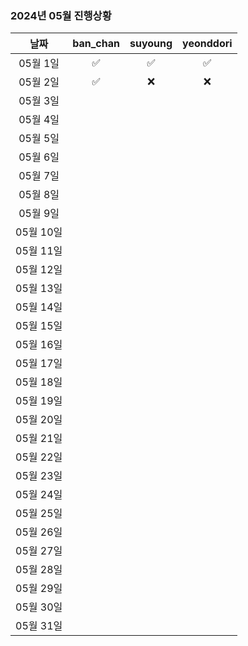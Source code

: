 ### 2024년 05월 진행상황
| 날짜 | ban_chan | suyoung | yeonddori |
|:---:|:---:|:---:|:---:|
| 05월 1일 | ✅ | ✅ | ✅ |
| 05월 2일 | ✅ | ❌ | ❌ |
| 05월 3일 | | | |
| 05월 4일 | | | |
| 05월 5일 | | | |
| 05월 6일 | | | |
| 05월 7일 | | | |
| 05월 8일 | | | |
| 05월 9일 | | | |
| 05월 10일 | | | |
| 05월 11일 | | | |
| 05월 12일 | | | |
| 05월 13일 | | | |
| 05월 14일 | | | |
| 05월 15일 | | | |
| 05월 16일 | | | |
| 05월 17일 | | | |
| 05월 18일 | | | |
| 05월 19일 | | | |
| 05월 20일 | | | |
| 05월 21일 | | | |
| 05월 22일 | | | |
| 05월 23일 | | | |
| 05월 24일 | | | |
| 05월 25일 | | | |
| 05월 26일 | | | |
| 05월 27일 | | | |
| 05월 28일 | | | |
| 05월 29일 | | | |
| 05월 30일 | | | |
| 05월 31일 | | | |
